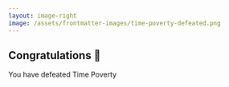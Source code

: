 ```yaml
---
layout: image-right
image: /assets/frontmatter-images/time-poverty-defeated.png
---
```


## Congratulations 🎉
You have defeated Time Poverty
